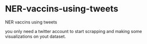 # NER-vaccins-using-tweets
NER vaccins using tweets

you only need a twitter account to start scrapping and making some visualizations on yout dataset.
